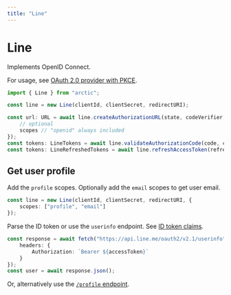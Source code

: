```yaml
---
title: "Line"
---
```


# Line

Implements OpenID Connect.

For usage, see [OAuth 2.0 provider with PKCE](../oauth2-pkce.md).

```ts
import { Line } from "arctic";

const line = new Line(clientId, clientSecret, redirectURI);
```

```ts
const url: URL = await line.createAuthorizationURL(state, codeVerifier, {
	// optional
	scopes // "openid" always included
});
const tokens: LineTokens = await line.validateAuthorizationCode(code, codeVerifier);
const tokens: LineRefreshedTokens = await line.refreshAccessToken(refreshToken);
```

## Get user profile

Add the `profile` scopes. Optionally add the `email` scopes to get user email.

```ts
const line = new Line(clientId, clientSecret, redirectURI, {
	scopes: ["profile", "email"]
});
```

Parse the ID token or use the `userinfo` endpoint. See [ID token claims](https://developers.line.biz/en/docs/line-login/verify-id-token/#signature).

```ts
const response = await fetch("https://api.line.me/oauth2/v2.1/userinfo", {
	headers: {
		Authorization: `Bearer ${accessToken}`
	}
});
const user = await response.json();
```

Or, alternatively use the [`/profile` endpoint](https://developers.line.biz/en/reference/line-login/#get-user-profile).
